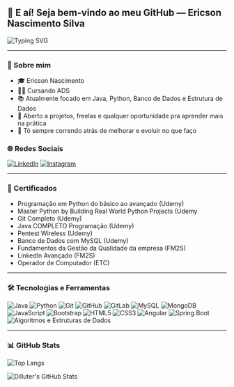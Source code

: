 ## 👋 E aí! Seja bem-vindo ao meu GitHub — Ericson Nascimento Silva
<img src="https://readme-typing-svg.demolab.com?font=Fira+Code&duration=3000&pause=1000&color=00F7FF&center=true&vCenter=true&width=700&lines=Java+%7C+Python+%7C+Angular+%7C+MySql+%7C+NoSql+%7C+Git;Sempre+aprendendo+e+evoluindo!" alt="Typing SVG" />

---

### 🔎 Sobre mim

- 🎓 Ericson Nascimento 
- 👨‍💻 Cursando ADS
- 📚 Atualmente focado em Java, Python, Banco de Dados e Estrutura de Dados  
- 🤝 Aberto a projetos, freelas e qualquer oportunidade pra aprender mais na prática  
- 🚀 Tô sempre correndo atrás de melhorar e evoluir no que faço  

### 🌐 Redes Sociais

[![LinkedIn](https://img.shields.io/badge/-LinkedIn-0077B5?style=flat-square&logo=linkedin&logoColor=white&logoWidth=40)](https://www.linkedin.com/in/igor-bruno-andrade)
[![Instagram](https://img.shields.io/badge/-Instagram-E4405F?style=flat-square&logo=instagram&logoColor=white&logoWidth=40)](https://www.instagram.com/igor_.dtr/)

---

### 🧠 Certificados

- Programação em Python do básico ao avançado (Udemy)
- Master Python by Building Real World Python Projects (Udemy
- Git Completo (Udemy)
- Java COMPLETO Programação  (Udemy)
- Pentest Wireless (Udemy)
- Banco de Dados com MySQL (Udemy)
- Fundamentos da Gestão da Qualidade da empresa (FM2S)
- LinkedIn Avançado (FM2S)
- Operador de Computador (ETC)


---

### 🛠️ Tecnologias e Ferramentas

![Java](https://img.shields.io/badge/-Java-007396?style=flat&logo=java&logoColor=white&logoWidth=30)
![Python](https://img.shields.io/badge/-Python-3776AB?style=flat&logo=python&logoColor=white&logoWidth=30)
![Git](https://img.shields.io/badge/-Git-F05032?style=flat&logo=git&logoColor=white&logoWidth=30)
![GitHub](https://img.shields.io/badge/-GitHub-181717?style=flat&logo=github&logoColor=white&logoWidth=30)
![GitLab](https://img.shields.io/badge/-GitLab-FC6D26?style=flat&logo=gitlab&logoColor=white&logoWidth=30)
![MySQL](https://img.shields.io/badge/-MySQL-005C84?style=flat&logo=mysql&logoColor=white&logoWidth=30)
![MongoDB](https://img.shields.io/badge/-MongoDB-47A248?style=flat&logo=mongodb&logoColor=white&logoWidth=30)
![JavaScript](https://img.shields.io/badge/-JavaScript-F7DF1E?style=flat&logo=javascript&logoColor=black&logoWidth=30)
![Bootstrap](https://img.shields.io/badge/-Bootstrap-7952B3?style=flat&logo=bootstrap&logoColor=white&logoWidth=30)
![HTML5](https://img.shields.io/badge/-HTML5-E34F26?style=flat&logo=html5&logoColor=white&logoWidth=30)
![CSS3](https://img.shields.io/badge/-CSS3-1572B6?style=flat&logo=css3&logoColor=white&logoWidth=30)
![Angular](https://img.shields.io/badge/-Angular-DD0031?style=flat&logo=angular&logoColor=white&logoWidth=30)
![Spring Boot](https://img.shields.io/badge/-Spring%20Boot-6DB33F?style=flat&logo=spring-boot&logoColor=white&logoWidth=30)
![Algoritmos e Estruturas de Dados](https://img.shields.io/badge/-Algoritmos%20%26%20ED-blue?style=flat&logoWidth=30)

---

### 📊 GitHub Stats

![Top Langs](https://github-readme-stats.vercel.app/api/top-langs/?username=dilluter&layout=compact&theme=radical)

![Dilluter's GitHub Stats](https://github-readme-stats.vercel.app/api?username=dilluter&show_icons=true&theme=radical)
